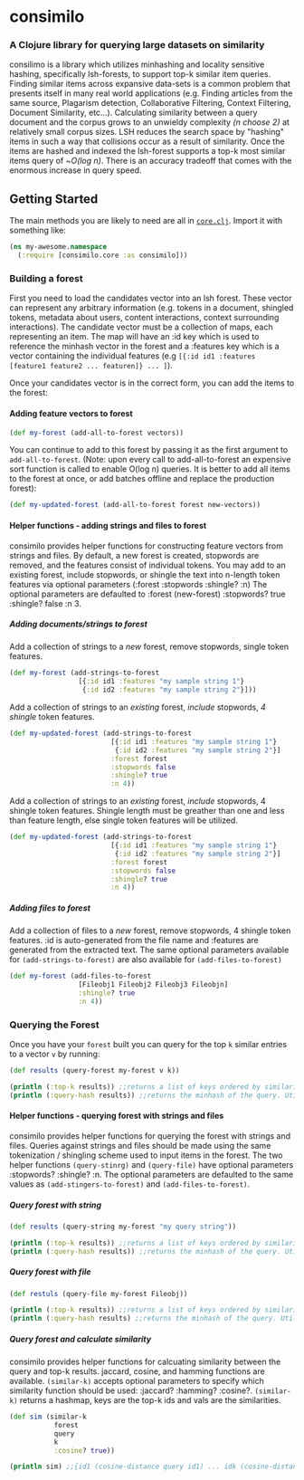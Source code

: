 # consimilo

### A Clojure library for querying large datasets on similarity

consilimo is a library which utilizes minhashing and locality sensitive hashing, specifically lsh-forests, to support 
top-k similar item queries. Finding similar items across expansive data-sets is a common problem that presents itself 
in many real world applications (e.g. Finding articles from the same source, Plagarism detection, Collaborative Filtering, 
Context Filtering, Document Similarity, etc...). Calculating similarity between a query document and the corpus grows to 
an unwieldy complexity *(n choose 2)* at relatively small corpus sizes. LSH reduces the search space by "hashing" items 
in such a way that collisions occur as a result of similarity. Once the items are hashed and indexed the lsh-forest 
supports a top-k most similar items query of ~*O(log n)*. There is an accuracy tradeoff that comes with the enormous 
increase in query speed.


## Getting Started

The main methods you are likely to need are all in [`core.clj`](./src/consimilo/core.clj).
Import it with something like:

```clojure
(ns my-awesome.namespace
  (:require [consimilo.core :as consimilo]))
```

### Building a forest

First you need to load the candidates vector into an lsh forest. These vector can represent any arbitrary information 
(e.g. tokens in a document, shingled tokens, metadata about users, content interactions, context surrounding 
interactions). The candidate vector must be a collection of maps, each representing an item. The map will have an :id 
key which is used to reference the minhash vector in the forest and a :features key which is a vector containing the 
individual features (e.g ```[{:id id1 :features [feature1 feature2 ... featuren]} ... ]```).

Once your candidates vector is in the correct form, you can add the items to the forest:

#### Adding feature vectors to forest
```clojure
(def my-forest (add-all-to-forest vectors))
```

You can continue to add to this forest by passing it as the first argument to ```add-all-to-forest```.
(Note: upon every call to add-all-to-forest an expensive sort function is called to enable O(log n) queries. It is 
better to add all items to the forest at once, or add batches offline and replace the production forest):

```clojure
(def my-updated-forest (add-all-to-forest forest new-vectors))
```

#### Helper functions - adding strings and files to forest

consimilo provides helper functions for constructing feature vectors from strings and files. By default, a new forest is 
created, stopwords are removed, and the features consist of individual tokens. You may add to an existing forest, 
include stopwords, or shingle the text into n-length token features via optional parameters (:forest :stopwords 
:shingle? :n) The optional parameters are defaulted to :forest (new-forest) :stopwords? true :shingle? false :n 3.

##### Adding documents/strings to forest

Add a collection of strings to a *new* forest, remove stopwords, single token features.
```clojure
(def my-forest (add-strings-to-forest
                 [{:id id1 :features "my sample string 1"}
                  {:id id2 :features "my sample string 2"}]))
```

Add a collection of strings to an *existing* forest, *include* stopwords, *4 shingle* token features.
```clojure
(def my-updated-forest (add-strings-to-forest
                         [{:id id1 :features "my sample string 1"}
                          {:id id2 :features "my sample string 2"}]
                         :forest forest
                         :stopwords false
                         :shingle? true
                         :n 4))
```

Add a collection of strings to an *existing* forest, *include* stopwords, 4 shingle token features. Shingle length must 
be greather than one and less than feature length, else single token features will be utilized.
```clojure
(def my-updated-forest (add-strings-to-forest
                         [{:id id1 :features "my sample string 1"}
                          {:id id2 :features "my sample string 2"}]
                         :forest forest
                         :stopwords false
                         :shingle? true
                         :n 4))
``` 

##### Adding files to forest
Add a collection of files to a *new* forest, remove stopwords, 4 shingle token features. :id is auto-generated from the 
file name and :features are generated from the extracted text. The same optional parameters available for 
```(add-strings-to-forest)``` are also available for ```(add-files-to-forest)```

```clojure
(def my-forest (add-files-to-forest
                 [Fileobj1 Fileobj2 Fileobj3 Fileobjn]
                 :shingle? true
                 :n 4))
```

### Querying the Forest

Once you have your `forest` built you can query for the top `k` similar entries to
a vector `v` by running:

```clojure
(def results (query-forest my-forest v k))

(println (:top-k results)) ;;returns a list of keys ordered by similarity
(println (:query-hash results)) ;;returns the minhash of the query. Utilized to calculate similarity.
```  

#### Helper functions - querying forest with strings and files

consimilo provides helper functions for querying the forest with strings and files. Queries against strings and files 
should be made using the same tokenization / shingling scheme used to input items in the forest. The two helper 
functions ```(query-stinrg)``` and ```(query-file)``` have optional parameters :stopwords? :shingle? :n. The optional 
parameters are defaulted to the same values as ```(add-stingers-to-forest)``` and ```(add-files-to-forest)```.

##### Query forest with string

```clojure
(def results (query-string my-forest "my query string"))

(println (:top-k results)) ;;returns a list of keys ordered by similarity
(println (:query-hash results)) ;;returns the minhash of the query. Utilized to calculate similarity.
```  
##### Query forest with file

```clojure
(def restuls (query-file my-forest Fileobj))

(println (:top-k results)) ;;returns a list of keys ordered by similarity
(println (:query-hash results) ;;returns the minhash of the query. Utilized to calculate similarity.
  ```
  
##### Query forest and calculate similarity

consimilo provides helper functions for calcuating similarity between the query and top-k results. jaccard, cosine, 
and hamming functions are available. ```(similar-k)``` accepts optional parameters to specify which similarity function 
should be used: :jaccard? :hamming? :cosine?. ```(similar-k)``` returns a hashmap, keys are the top-k ids and vals are 
the similarities.

```clojure
(def sim (similar-k 
           forest
           query
           k
           :cosine? true))

(println sim) ;;{id1 (cosine-distance query id1) ... idk (cosine-distance query idk}
```
 


